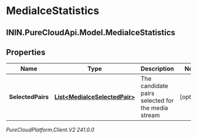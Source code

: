 # MediaIceStatistics

## ININ.PureCloudApi.Model.MediaIceStatistics

## Properties

|Name | Type | Description | Notes|
|------------ | ------------- | ------------- | -------------|
| **SelectedPairs** | [**List&lt;MediaIceSelectedPair&gt;**](MediaIceSelectedPair) | The candidate pairs selected for the media stream | [optional] |



_PureCloudPlatform.Client.V2 241.0.0_
